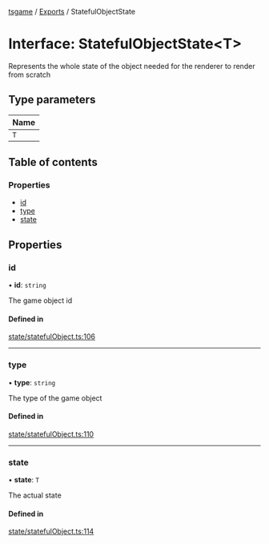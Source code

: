 [tsgame](../README.md) / [Exports](../modules.md) / StatefulObjectState

# Interface: StatefulObjectState<T\>

Represents the whole state of the object
needed for the renderer to render from scratch

## Type parameters

| Name |
| :------ |
| `T` |

## Table of contents

### Properties

- [id](StatefulObjectState.md#id)
- [type](StatefulObjectState.md#type)
- [state](StatefulObjectState.md#state)

## Properties

### id

• **id**: `string`

The game object id

#### Defined in

[state/statefulObject.ts:106](https://github.com/ashleycheung/tsgame/blob/0573a5b/src/state/statefulObject.ts#L106)

___

### type

• **type**: `string`

The type of the game object

#### Defined in

[state/statefulObject.ts:110](https://github.com/ashleycheung/tsgame/blob/0573a5b/src/state/statefulObject.ts#L110)

___

### state

• **state**: `T`

The actual state

#### Defined in

[state/statefulObject.ts:114](https://github.com/ashleycheung/tsgame/blob/0573a5b/src/state/statefulObject.ts#L114)
